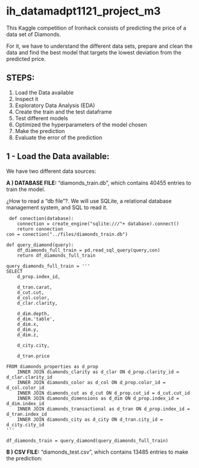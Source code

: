 # ih_datamadpt1121_project_m3
This Kaggle competition of Ironhack consists of predicting the price of a data set of Diamonds. 

For it, we have to understand the different data sets, prepare and clean the data and find the best model that targets the lowest deviation from the predicted price.

## **STEPS:**
<ol>
  <li>Load the Data available</li>

  <li>Inspect it</li>

  <li>Exploratory Data Analysis (EDA)</li>

  <li>Create the train and the test dataframe</li>

  <li>Test different models</li>

  <li>Optimized the hyperparameters of the model chosen</li>

  <li>Make the prediction</li>

  <li>Evaluate the error of the prediction</li>
</ol>


## **1 - Load the Data available:**

We have two different data sources:

  **A ) DATABASE FILE:** “diamonds_train.db”, which contains 40455 entries to train the model.  

¿How to read a “db file”?. We will use SQLite, a relational database management system, and SQL to read it. 
```
 def conection(database):
    connection = create_engine("sqlite:///"+ database).connect()
    return connection
con = conection("../files/diamonds_train.db")
```

```
def query_diamond(query):
    df_diamonds_full_train = pd.read_sql_query(query,con)
    return df_diamonds_full_train

query_diamonds_full_train = '''
SELECT 
    d_prop.index_id,
    
    d_tran.carat,
    d_cut.cut,
    d_col.color,
    d_clar.clarity,

    d_dim.depth,
    d_dim.'table',
    d_dim.x,
    d_dim.y,
    d_dim.z,
    
    d_city.city,

    d_tran.price
    
FROM diamonds_properties as d_prop
    INNER JOIN diamonds_clarity as d_clar ON d_prop.clarity_id = d_clar.clarity_id
    INNER JOIN diamonds_color as d_col ON d_prop.color_id = d_col.color_id
    INNER JOIN diamonds_cut as d_cut ON d_prop.cut_id = d_cut.cut_id
    INNER JOIN diamonds_dimensions as d_dim ON d_prop.index_id = d_dim.index_id
    INNER JOIN diamonds_transactional as d_tran ON d_prop.index_id = d_tran.index_id
    INNER JOIN diamonds_city as d_city ON d_tran.city_id = d_city.city_id
'''

df_diamonds_train = query_diamond(query_diamonds_full_train)
```

**B ) CSV FILE:** “diamonds_test.csv”, which contains 13485 entries to make the prediction:
